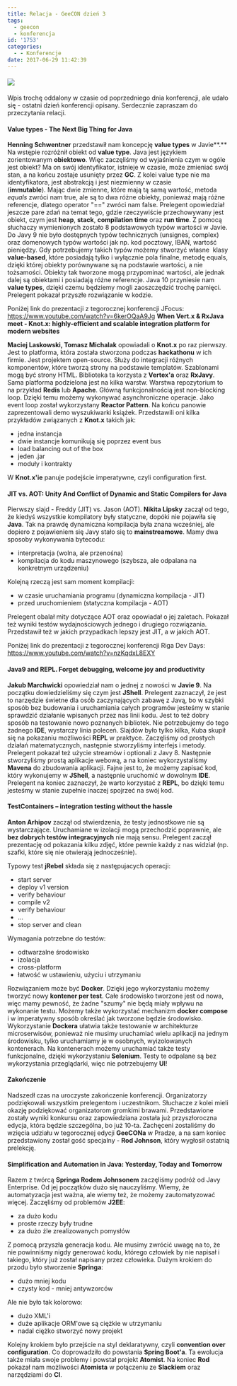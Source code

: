 ```yaml
---
title: Relacja - GeeCON dzień 3
tags:
  - geecon
  - konferencja
id: '1753'
categories:
  - - Konferencje
date: 2017-06-29 11:42:39
---
```


#### ![](http://codecouple.pl/wp-content/uploads/2017/04/relacjaKonferencja.png)

Wpis trochę oddalony w czasie od poprzedniego dnia konferencji, ale udało się - ostatni dzień konferencji opisany. Serdecznie zapraszam do przeczytania relacji.
<!-- more -->
#### **Value types - The Next Big Thing for Java**

**Henning Schwentner** przedstawił nam koncepcję **value types** w Javie**.** Na wstępie rozróżnił obiekt od **value type**. Java jest językiem zorientowanym **obiektowo**. Więc zaczęliśmy od wyjaśnienia czym w ogóle jest obiekt? Ma on swój identyfikator, istnieje w czasie, może zmieniać swój stan, a na końcu zostaje usunięty przez **GC**. Z kolei value type nie ma identyfikatora, jest abstrakcją i jest niezmienny w czasie (**immutable**). Mając dwie zmienne, które mają tą samą wartość, metoda _equals_ zwróci nam true, ale są to dwa różne obiekty, ponieważ mają różne referencje, dlatego operator "==" zwróci nam false. Prelegent opowiedział jeszcze pare zdań na temat tego, gdzie rzeczywiście przechowywany jest obiekt, czym jest **heap**, **stack**, **compilation time** oraz **run time**. Z pomocą słuchaczy wymienionych zostało 8 podstawowych typów wartości w Javie. Do Javy 9 nie było dostępnych typów technicznych (unsignes, complex) oraz domenowych typów wartości jak np. kod pocztowy, IBAN, wartość pieniędzy. Gdy potrzebujemy takich typów możemy stworzyć własne  klasy **value-based**, które posiadają tylko i wyłącznie pola finalne, metodę equals, dzięki której obiekty porównywane są na podstawie wartości, a nie tożsamości. Obiekty tak tworzone mogą przypominać wartości, ale jednak dalej są obiektami i posiadają różne referencje. Java 10 przyniesie nam **value types**, dzięki czemu będziemy mogli zaoszczędzić trochę pamięci. Prelegent pokazał przyszłe rozwiązanie w kodzie.

Poniżej link do prezentacji z tegorocznej konferencji JFocus: https://www.youtube.com/watch?v=6kerOQaA9Jg **When Vert.x & RxJava meet - Knot.x: highly-efficient and scalable integration platform for modern websites**

**Maciej Laskowski, Tomasz Michalak** opowiadali o **Knot.x** po raz pierwszy. Jest to platforma, która została stworzona podczas **hackathonu** w ich firmie. Jest projektem open-source. Służy do integracji różnych komponentów, które tworzą strony na podstawie templatów. Szablonami mogą być strony HTML. Biblioteka ta korzysta z **Vertex'a** oraz **RxJavy**. Sama platforma podzielona jest na kilka warstw. Warstwa repozytorium to na przykład **Redis** lub **Apache**. Główną funkcjonalnością jest non-blocking loop. Dzięki temu możemy wykonywać asynchroniczne operacje. Jako event loop został wykorzystany **Reactor Pattern**. Na końcu panowie zaprezentowali demo wyszukiwarki książek. Przedstawili oni kilka przykładów związanych z **Knot.x** takich jak:

*   jedna instancja
*   dwie instancje komunikują się poprzez event bus
*   load balancing out of the box
*   jeden .jar
*   moduły i kontrakty

W **Knot.x'ie** panuje podejście imperatywne, czyli configuration first.

#### **JIT vs. AOT: Unity And Conflict of Dynamic and Static Compilers for Java**

Pierwszy slajd - Freddy (JIT) vs. Jason (AOT). **Nikita Lipsky** zaczął od tego, że kiedyś wszystkie kompilatory były statyczne, dopóki nie pojawiła się **Java**. Tak na prawdę dynamiczna kompilacja była znana wcześniej, ale dopiero z pojawieniem się Javy stało się to **mainstreamowe**. Mamy dwa sposoby wykonywania bytecodu:

*   interpretacja (wolna, ale przenośna)
*   kompilacja do kodu maszynowego (szybsza, ale odpalana na konkretnym urządzeniu)

Kolejną rzeczą jest sam moment kompilacji:

*   w czasie uruchamiania programu (dynamiczna kompilacja - JIT)
*   przed uruchomieniem (statyczna kompilacja - AOT)

Prelegent obalał mity dotyczące AOT oraz opowiadał o jej zaletach. Pokazał też wyniki testów wydajnościowych jednego i drugiego rozwiązania. Przedstawił też w jakich przypadkach lepszy jest JIT, a w jakich AOT.

Poniżej link do prezentacji z tegorocznej konferencji Riga Dev Days: https://www.youtube.com/watch?v=nzKqdxL8EXY

#### **Java9 and REPL. Forget debugging, welcome joy and productivity**

**Jakub Marchwicki** opowiedział nam o jednej z nowości w **Javie 9**. Na początku dowiedzieliśmy się czym jest **JShell**. Prelegent zaznaczył, że jest to narzędzie świetne dla osób zaczynających zabawę z Javą, bo w szybki sposób bez budowania i uruchamiania całych programów jesteśmy w stanie sprawdzić działanie wpisanych przez nas linii kodu. Jest to też dobry sposób na testowanie nowo poznanych bibliotek. Nie potrzebujemy do tego żadnego **IDE**, wystarczy linia poleceń. Slajdów było tylko kilka, Kuba skupił się na pokazaniu możliwości **REPL** w praktyce. Zaczęliśmy od prostych działań matematycznych, następnie stworzyliśmy interfejs i metody. Prelegent pokazał też użycie streamów i optionali z Javy 8. Następnie stworzyliśmy prostą aplikacje webową, a na koniec wykorzystaliśmy **Mavena** do zbudowania aplikacji. Fajne jest to, że możemy zapisać kod, który wykonujemy w **JShell**, a następnie uruchomić w dowolnym **IDE**. Prelegent na koniec zaznaczył, że warto korzystać z **REPL**, bo dzięki temu jesteśmy w stanie zupełnie inaczej spojrzeć na swój kod.

#### **TestContainers – integration testing without the hassle**

**Anton Arhipov** zaczął od stwierdzenia, że testy jednostkowe nie są wystarczające. Uruchamiane w izolacji mogą przechodzić poprawnie, ale **bez dobrych testów integracyjnych** nie mają sensu. Prelegent zaczął prezentację od pokazania kilku zdjęć, które pewnie każdy z nas widział (np. szafki, które się nie otwierają jednocześnie).

Typowy test **jRebel** składa się z następujacych operacji:

*   start server
*   deploy v1 version
*   verify behaviour
*   compile v2
*   verify behaviour
*   ...
*   stop server and clean

Wymagania potrzebne do testów:

*   odtwarzalne środowisko
*   izolacja
*   cross-platform
*   łatwość w ustawieniu, użyciu i utrzymaniu

Rozwiązaniem może być **Docker**. Dzięki jego wykorzystaniu możemy tworzyć nowy **kontener per test**. Całe środowisko tworzone jest od nowa, więc mamy pewność, że żadne "szumy" nie będą miały wpływu na wykonanie testu. Możemy także wykorzystać mechanizm **docker compose** i w imperatywny sposób określać jak tworzone będzie środowisko. Wykorzystanie **Dockera** ułatwia także testowanie w architekturze microserwisów, ponieważ nie musimy uruchamiać wielu aplikacji na jednym środowisku, tylko uruchamiamy je w osobnych, wyizolowanych kontenerach. Na kontenerach możemy uruchamiać także testy funkcjonalne, dzięki wykorzystaniu **Selenium**. Testy te odpalane są bez wykorzystania przeglądarki, więc nie potrzebujemy **UI**!

#### Zakończenie

Nadszedł czas na uroczyste zakończenie konferencji. Organizatorzy podziękowali wszystkim prelegentom i uczestnikom. Słuchacze z kolei mieli okazję podziękować organizatorom gromkimi brawami. Przedstawione zostały wyniki konkursu oraz zapowiedziana została już przyszłoroczna edycja, która będzie szczególna, bo już 10-ta. Zachęceni zostaliśmy do wzięcia udziału w tegorocznej edycji **GeeCONa** w Pradze, a na sam koniec przedstawiony został gość specjalny - **Rod Johnson**, który wygłosił ostatnią prelekcję.

#### **Simplification and Automation in Java: Yesterday, Today and Tomorrow**

Razem z twórcą **Springa Rodem Johnsonem** zaczęliśmy podróż od Javy Enterprise. Od jej początków dużo się nauczyliśmy. Wiemy, że automatyzacja jest ważna, ale wiemy też, że możemy zautomatyzować więcej. Zaczęliśmy od problemów **J2EE**:

*   za dużo kodu
*   proste rzeczy były trudne
*   za dużo źle zrealizowanych pomysłów

Z pomocą przyszła generacja kodu. Ale musimy zwrócić uwagę na to, że nie powinniśmy nigdy generować kodu, którego człowiek by nie napisał i takiego, który już został napisany przez człowieka. Dużym krokiem do przodu było stworzenie **Springa**:

*   dużo mniej kodu
*   czysty kod - mniej antywzorców

Ale nie było tak kolorowo:

*   dużo XML'i
*   duże aplikacje ORM'owe są ciężkie w utrzymaniu
*   nadal ciężko stworzyć nowy projekt

Kolejny krokiem było przejście na styl deklaratywny, czyli **convention over configuration**. Co doprowadziło do powstania **Spring Boot'a**. Ta ewolucja także miała swoje problemy i powstał projekt **Atomist**. Na koniec **Rod** pokazał nam możliwości **Atomista** w połączeniu ze **Slackiem** oraz narzędziami do **CI**.